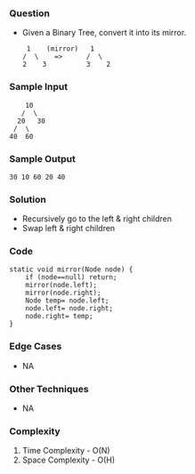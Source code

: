 ### Question
- Given a Binary Tree, convert it into its mirror.
    ```
     1    (mirror)   1
    /  \    =>      /  \
   2    3          3    2
  ``` 

### Sample Input
        10
       /  \
      20   30
     /  \
    40  60

### Sample Output
    30 10 60 20 40

### Solution
- Recursively go to the left & right children
- Swap left & right children

### Code
    static void mirror(Node node) {
        if (node==null) return;
        mirror(node.left);
        mirror(node.right);
        Node temp= node.left;
        node.left= node.right;
        node.right= temp;
    }

### Edge Cases
- NA

### Other Techniques
- NA

### Complexity
1. Time Complexity - O(N)
2. Space Complexity - O(H)